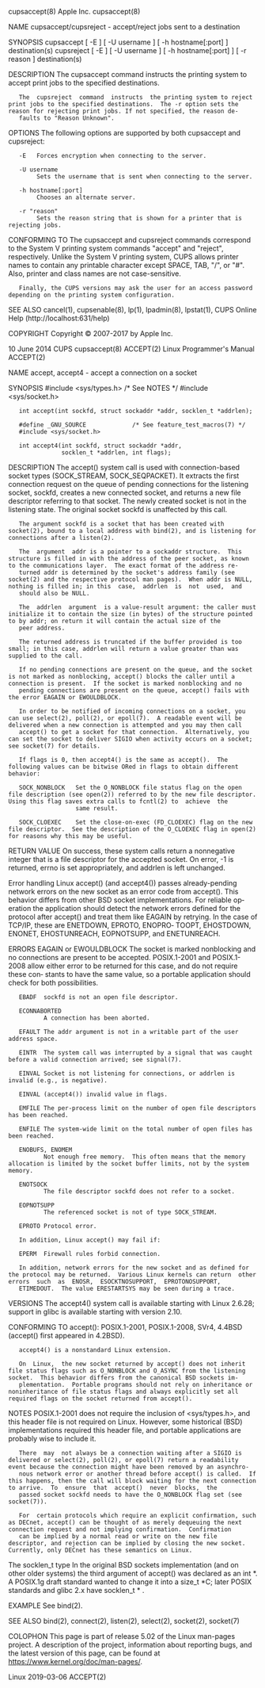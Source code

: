 cupsaccept(8)                                                                                     Apple Inc.                                                                                    cupsaccept(8)

NAME
       cupsaccept/cupsreject - accept/reject jobs sent to a destination

SYNOPSIS
       cupsaccept [ -E ] [ -U username ] [ -h hostname[:port] ] destination(s)
       cupsreject [ -E ] [ -U username ] [ -h hostname[:port] ] [ -r reason ] destination(s)

DESCRIPTION
       The cupsaccept command instructs the printing system to accept print jobs to the specified destinations.

       The  cupsreject  command  instructs  the printing system to reject print jobs to the specified destinations.  The -r option sets the reason for rejecting print jobs. If not specified, the reason de‐
       faults to "Reason Unknown".

OPTIONS
       The following options are supported by both cupsaccept and cupsreject:

       -E   Forces encryption when connecting to the server.

       -U username
            Sets the username that is sent when connecting to the server.

       -h hostname[:port]
            Chooses an alternate server.

       -r "reason"
            Sets the reason string that is shown for a printer that is rejecting jobs.

CONFORMING TO
       The cupsaccept and cupsreject commands correspond to the System V printing system commands "accept" and "reject", respectively.  Unlike the System V printing system, CUPS  allows  printer  names  to
       contain any printable character except SPACE, TAB, "/", or "#".  Also, printer and class names are not case-sensitive.

       Finally, the CUPS versions may ask the user for an access password depending on the printing system configuration.

SEE ALSO
       cancel(1), cupsenable(8), lp(1), lpadmin(8), lpstat(1),
       CUPS Online Help (http://localhost:631/help)

COPYRIGHT
       Copyright © 2007-2017 by Apple Inc.

10 June 2014                                                                                         CUPS                                                                                       cupsaccept(8)
ACCEPT(2)                                                                                 Linux Programmer's Manual                                                                                 ACCEPT(2)

NAME
       accept, accept4 - accept a connection on a socket

SYNOPSIS
       #include <sys/types.h>          /* See NOTES */
       #include <sys/socket.h>

       int accept(int sockfd, struct sockaddr *addr, socklen_t *addrlen);

       #define _GNU_SOURCE             /* See feature_test_macros(7) */
       #include <sys/socket.h>

       int accept4(int sockfd, struct sockaddr *addr,
                   socklen_t *addrlen, int flags);

DESCRIPTION
       The  accept()  system  call  is used with connection-based socket types (SOCK_STREAM, SOCK_SEQPACKET).  It extracts the first connection request on the queue of pending connections for the listening
       socket, sockfd, creates a new connected socket, and returns a new file descriptor referring to that socket.  The newly created socket is not in the listening state.  The original  socket  sockfd  is
       unaffected by this call.

       The argument sockfd is a socket that has been created with socket(2), bound to a local address with bind(2), and is listening for connections after a listen(2).

       The  argument  addr is a pointer to a sockaddr structure.  This structure is filled in with the address of the peer socket, as known to the communications layer.  The exact format of the address re‐
       turned addr is determined by the socket's address family (see socket(2) and the respective protocol man pages).  When addr is NULL, nothing is filled in; in this  case,  addrlen  is  not  used,  and
       should also be NULL.

       The  addrlen  argument  is a value-result argument: the caller must initialize it to contain the size (in bytes) of the structure pointed to by addr; on return it will contain the actual size of the
       peer address.

       The returned address is truncated if the buffer provided is too small; in this case, addrlen will return a value greater than was supplied to the call.

       If no pending connections are present on the queue, and the socket is not marked as nonblocking, accept() blocks the caller until a connection is present.  If the socket is marked nonblocking and no
       pending connections are present on the queue, accept() fails with the error EAGAIN or EWOULDBLOCK.

       In order to be notified of incoming connections on a socket, you can use select(2), poll(2), or epoll(7).  A readable event will be delivered when a new connection is attempted and you may then call
       accept() to get a socket for that connection.  Alternatively, you can set the socket to deliver SIGIO when activity occurs on a socket; see socket(7) for details.

       If flags is 0, then accept4() is the same as accept().  The following values can be bitwise ORed in flags to obtain different behavior:

       SOCK_NONBLOCK   Set the O_NONBLOCK file status flag on the open file description (see open(2)) referred to by the new file descriptor.  Using this flag saves extra calls to fcntl(2) to  achieve  the
                       same result.

       SOCK_CLOEXEC    Set the close-on-exec (FD_CLOEXEC) flag on the new file descriptor.  See the description of the O_CLOEXEC flag in open(2) for reasons why this may be useful.

RETURN VALUE
       On success, these system calls return a nonnegative integer that is a file descriptor for the accepted socket.  On error, -1 is returned, errno is set appropriately, and addrlen is left unchanged.

   Error handling
       Linux accept() (and accept4()) passes already-pending network errors on the new socket as an error code from accept().  This behavior differs from other BSD socket implementations.  For reliable op‐
       eration the application should detect the network errors defined for the protocol after accept() and treat them like EAGAIN by retrying.  In the case of TCP/IP, these are ENETDOWN,  EPROTO,  ENOPRO‐
       TOOPT, EHOSTDOWN, ENONET, EHOSTUNREACH, EOPNOTSUPP, and ENETUNREACH.

ERRORS
       EAGAIN or EWOULDBLOCK
              The  socket  is marked nonblocking and no connections are present to be accepted.  POSIX.1-2001 and POSIX.1-2008 allow either error to be returned for this case, and do not require these con‐
              stants to have the same value, so a portable application should check for both possibilities.

       EBADF  sockfd is not an open file descriptor.

       ECONNABORTED
              A connection has been aborted.

       EFAULT The addr argument is not in a writable part of the user address space.

       EINTR  The system call was interrupted by a signal that was caught before a valid connection arrived; see signal(7).

       EINVAL Socket is not listening for connections, or addrlen is invalid (e.g., is negative).

       EINVAL (accept4()) invalid value in flags.

       EMFILE The per-process limit on the number of open file descriptors has been reached.

       ENFILE The system-wide limit on the total number of open files has been reached.

       ENOBUFS, ENOMEM
              Not enough free memory.  This often means that the memory allocation is limited by the socket buffer limits, not by the system memory.

       ENOTSOCK
              The file descriptor sockfd does not refer to a socket.

       EOPNOTSUPP
              The referenced socket is not of type SOCK_STREAM.

       EPROTO Protocol error.

       In addition, Linux accept() may fail if:

       EPERM  Firewall rules forbid connection.

       In addition, network errors for the new socket and as defined for the protocol may be returned.  Various Linux kernels can return  other  errors  such  as  ENOSR,  ESOCKTNOSUPPORT,  EPROTONOSUPPORT,
       ETIMEDOUT.  The value ERESTARTSYS may be seen during a trace.

VERSIONS
       The accept4() system call is available starting with Linux 2.6.28; support in glibc is available starting with version 2.10.

CONFORMING TO
       accept(): POSIX.1-2001, POSIX.1-2008, SVr4, 4.4BSD (accept() first appeared in 4.2BSD).

       accept4() is a nonstandard Linux extension.

       On  Linux,  the new socket returned by accept() does not inherit file status flags such as O_NONBLOCK and O_ASYNC from the listening socket.  This behavior differs from the canonical BSD sockets im‐
       plementation.  Portable programs should not rely on inheritance or noninheritance of file status flags and always explicitly set all required flags on the socket returned from accept().

NOTES
       POSIX.1-2001 does not require the inclusion of <sys/types.h>, and this header file is not required on Linux.  However, some historical (BSD) implementations required this header file,  and  portable
       applications are probably wise to include it.

       There  may  not always be a connection waiting after a SIGIO is delivered or select(2), poll(2), or epoll(7) return a readability event because the connection might have been removed by an asynchro‐
       nous network error or another thread before accept() is called.  If this happens, then the call will block waiting for the next connection to arrive.  To  ensure  that  accept()  never  blocks,  the
       passed socket sockfd needs to have the O_NONBLOCK flag set (see socket(7)).

       For  certain protocols which require an explicit confirmation, such as DECnet, accept() can be thought of as merely dequeuing the next connection request and not implying confirmation.  Confirmation
       can be implied by a normal read or write on the new file descriptor, and rejection can be implied by closing the new socket.  Currently, only DECnet has these semantics on Linux.

   The socklen_t type
       In the original BSD sockets implementation (and on other older systems) the third argument of accept() was declared as an int *.  A POSIX.1g draft standard wanted to  change  it  into  a  size_t *C;
       later POSIX standards and glibc 2.x have socklen_t * .

EXAMPLE
       See bind(2).

SEE ALSO
       bind(2), connect(2), listen(2), select(2), socket(2), socket(7)

COLOPHON
       This  page  is  part  of  release  5.02  of  the  Linux  man-pages  project.   A  description  of  the project, information about reporting bugs, and the latest version of this page, can be found at
       https://www.kernel.org/doc/man-pages/.

Linux                                                                                             2019-03-06                                                                                        ACCEPT(2)
